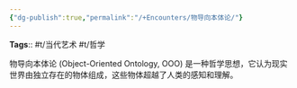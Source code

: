 ```yaml
---
{"dg-publish":true,"permalink":"/+Encounters/物导向本体论/"}
---
```


**Tags**:: #t/当代艺术 #t/哲学

物导向本体论 (Object-Oriented Ontology, OOO) 是一种哲学思想，它认为现实世界由独立存在的物体组成，这些物体超越了人类的感知和理解。
